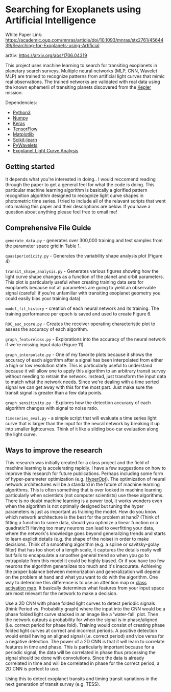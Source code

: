 # Searching for Exoplanets using Artificial Intelligence

White Paper Link: https://academic.oup.com/mnras/article/doi/10.1093/mnras/stx2761/4564439/Searching-for-Exoplanets-using-Artificial 

arXiv: https://arxiv.org/abs/1706.04319

This project uses machine learning to search for transiting exoplanets in planetary search surveys. Multiple neural networks (MLP, CNN, Wavelet MLP) are trained to recognize patterns from artificial light curves that mimic real observations. The trained networks are validated with real data using the known ephemerii of transiting planets discovered from the [Kepler](https://www.nasa.gov/mission_pages/kepler/main/index.html) mission.

Dependencies: 
  * [Python3](https://www.continuum.io/downloads)
  * [Numpy](http://www.numpy.org/)
  * [Keras](https://keras.io/)
  * [TensorFlow](https://www.tensorflow.org/)
  * [Matplotlib](https://matplotlib.org/)
  * [Scikit-learn](http://scikit-learn.org/stable/)
  * [PyWavelets](https://pywavelets.readthedocs.io/en/latest/)
  * [Exoplanet Light Curve Analysis](https://github.com/pearsonkyle/Exoplanet-Light-Curve-Analysis)

## Getting started
It depends what you're interested in doing.. I would reccomend reading through the paper to get a general feel for what the code is doing. This particular machine learning algorithm is basically a glorified pattern recognition algorithm designed to recognize light curve shapes in photometric time series. I tried to include all of the relavant scripts that went into making this paper and their descriptions are below. If you have a question about anything please feel free to email me!


## Comprehensive File Guide 
`generate_data.py` - generates over 300,000 training and test samples from the parameter space grid in Table 1.

`quasiperiodicity.py` - Generates the variability shape analysis plot (Figure 4)

`transit_shape_analysis.py` - Generates various figures showing how the light curve shape changes as a function of the planet and orbit parameters. This plot is particularly useful when creating training data sets for exoplanets because not all parameters are going to yield an observable signal (careful! if you're unfamiliar with transiting exoplanet geometry you could easily bias your training data)

`model_fit_history` - creation of each neural network and its training. The training performance per epoch is saved and used to create Figure 6. 

`ROC_auc_score.py` - Creates the receiver operating characteristic plot to assess the accuracy of each algorithm. 

`graph_featureloss.py` - Explorations into the accuracy of the neural network if we're missing input data (Figure 11)

`graph_interpolate.py` - One of my favorite plots because it shows the accuracy of each algorithm after a signal has been interpolated from either a high or low resolution state. This is particularly useful to understand because it will allow one to apply this algorithm to an arbitrary transit survey without needing to retrain the network. Instead, just transform the input data to match what the network needs. Since we're dealing with a time sorted signal we can get away with this for the most part. Just make sure the transit signal is greater than a few data points. 

`graph_sensitivity.py` - Explores how the detection accuracy of each algorithm changes with signal to noise ratio. 

`timeseries_eval.py` - a simple script that will evaluate a time series light curve that is larger than the input for the neural network by breaking it up into smaller lightcurves. Think of it like a sliding box-car evaluation along the light curve. 


## Ways to improve the research 
This research was initially created for a class project and the field of machine learning is accelerating rapidly. I have a few suggestions on how to improve this research for future publications. Perhaps including some form of hyper-parameter optimization (e.g. [HyperOpt](http://hyperopt.github.io/hyperopt/)). The optimization of neural network architectures will be a standard in the future of machine learning algorithms. This is often something that is over looked in machine learning particularly when scientists (not computer scientists) use these algorithms. There is no doubt machine learning is a power tool, it works wonders even when the algorithm is not optimally designed but tuning the hyper parameters is just as important as training the model. How do you know which network architecture is the best for the problem at hand? (Think of fitting a function to some data, should you optimize a linear function or a quadratic?) Having too many neurons can lead to overfitting your data, where the network's knowledge goes beyond generalizing trends and starts to learn explicit details (e.g. the shape of the noise) in order to make decisions. Think of a smoothing algorithm (e.g. a spline or savitsky-golay filter) that has too short of a length scale, it captures the details really well but fails to encapsulate a smoother general trend so when you go to extrapolate from this model it could be highly biased. Or if you have too few neurons the algorithm generalizes too much and it's inaccurate. Achieving the proper balance between memorization and generalization will depend on the problem at hand and what you want to do with the algorithm. One way to determine this difference is to use an attention map or [class activation map](https://jacobgil.github.io/deeplearning/class-activation-maps). It basically determines what features from your input space are most relevant for the network to make a decision. 

Use a 2D CNN with phase folded light curves to detect periodic signals (think Period vs. Probability graph) where the input into the CNN would be a phase folded light curve stacked in an image like a 'water-fall' plot. Then the network outputs a probability for when the signal is in phase/aligned (i.e. correct period for phase fold). Training would consist of creating phase folded light curves at correct and incorrect periods. A positive detection would entail having an aligned signal (i.e. correct period) and vice versa for a negative detection. The power of a 2D CNN is that it will learn to correlate features in time and phase. This is particularly important because for a periodic signal, the data will be correlated in phase thus processing the signal should be done with convolutions. Since the data is already correlated in time and will be correlated in phase for the correct period, a 2D CNN is perfect to use.

Using this to detect exoplanet transits and timing transit variations in the next generation of transit survey (e.g. TESS). 
